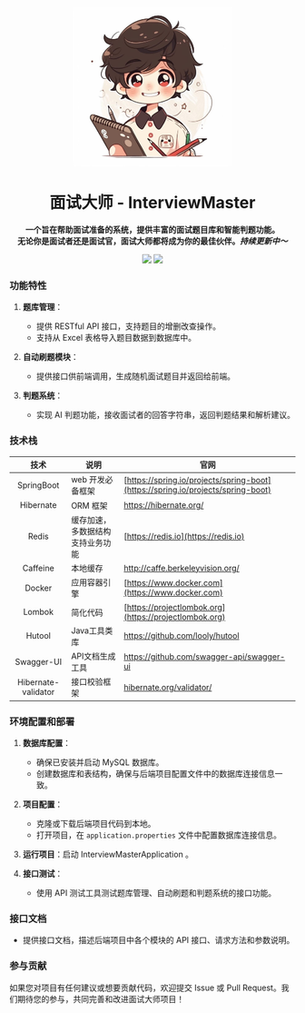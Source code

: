 <p align="center">
    <a href="" target="_blank">
      <img src="./docs/imgs/icon.jpg" width="280" />
    </a>
</p>
<h1 align="center">面试大师 - InterviewMaster</h1>
<p align="center"><strong>一个旨在帮助面试准备的系统，提供丰富的面试题目库和智能判题功能。<br>无论你是面试者还是面试官，面试大师都将成为你的最佳伙伴。<em>持续更新中～</em></strong></p>
<div align="center">
    <a href=""><img src="https://img.shields.io/badge/github-项目地址-yellow.svg?style=plasticr"></a>
    <a href=""><img src="https://img.shields.io/badge/前端-项目地址-blueviolet.svg?style=plasticr"></a>
</div>



### 功能特性

1. **题库管理**：
    - 提供 RESTful API 接口，支持题目的增删改查操作。
    - 支持从 Excel 表格导入题目数据到数据库中。

2. **自动刷题模块**：
    - 提供接口供前端调用，生成随机面试题目并返回给前端。

3. **判题系统**：
    - 实现 AI 判题功能，接收面试者的回答字符串，返回判题结果和解析建议。

### 技术栈

|        技术         | 说明                             | 官网                                                         |
| :-----------------: | -------------------------------- | ------------------------------------------------------------ |
|     SpringBoot      | web 开发必备框架                 | [https://spring.io/projects/spring-boot](https://spring.io/projects/spring-boot) |
|      Hibernate      | ORM 框架                         | https://hibernate.org/                                       |
|        Redis        | 缓存加速，多数据结构支持业务功能 | [https://redis.io](https://redis.io)                         |
|      Caffeine       | 本地缓存                         | http://caffe.berkeleyvision.org/                             |
|       Docker        | 应用容器引擎                     | [https://www.docker.com](https://www.docker.com)             |
|       Lombok        | 简化代码                         | [https://projectlombok.org](https://projectlombok.org)       |
|       Hutool        | Java工具类库                     | https://github.com/looly/hutool                              |
|     Swagger-UI      | API文档生成工具                  | https://github.com/swagger-api/swagger-ui                    |
| Hibernate-validator | 接口校验框架                     | [hibernate.org/validator/](hibernate.org/validator/)         |

### 环境配置和部署

1. **数据库配置**：
    - 确保已安装并启动 MySQL 数据库。
    - 创建数据库和表结构，确保与后端项目配置文件中的数据库连接信息一致。

2. **项目配置**：
    - 克隆或下载后端项目代码到本地。
    - 打开项目，在 `application.properties` 文件中配置数据库连接信息。

3. **运行项目**：启动 InterviewMasterApplication 。

4. **接口测试**：
    - 使用 API 测试工具测试题库管理、自动刷题和判题系统的接口功能。

### 接口文档

- 提供接口文档，描述后端项目中各个模块的 API 接口、请求方法和参数说明。

### 参与贡献

如果您对项目有任何建议或想要贡献代码，欢迎提交 Issue 或 Pull Request。我们期待您的参与，共同完善和改进面试大师项目！
